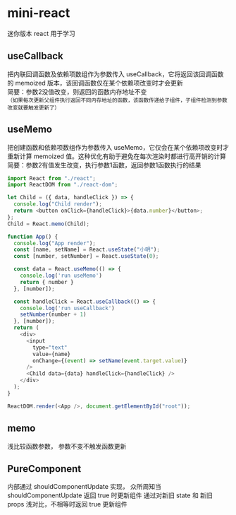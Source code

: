 # mini-react

迷你版本 react 用于学习

## useCallback

把内联回调函数及依赖项数组作为参数传入 useCallback，它将返回该回调函数的 memoized 版本，该回调函数仅在某个依赖项改变时才会更新  
简要：参数2没值改变，则返回的函数内存地址不变  
`（如果每次更新父组件执行返回不同内存地址的函数，该函数传递给子组件，子组件检测到参数改变就要触发更新了）`

## useMemo

把创建函数和依赖项数组作为参数传入 useMemo，它仅会在某个依赖项改变时才重新计算 memoized 值。这种优化有助于避免在每次渲染时都进行高开销的计算   
简要：参数2有值发生改变，执行参数1函数，返回参数1函数执行的结果

```js
import React from "./react";
import ReactDOM from "./react-dom";

let Child = ({ data, handleClick }) => {
  console.log("Child render");
  return <button onClick={handleClick}>{data.number}</button>;
};
Child = React.memo(Child);

function App() {
  console.log("App render");
  const [name, setName] = React.useState("小明");
  const [number, setNumber] = React.useState(0);

  const data = React.useMemo(() => {
    console.log('run useMemo')
    return { number }
  }, [number]);

  const handleClick = React.useCallback(() => {
    console.log('run useCallback')
    setNumber(number + 1)
  }, [number]);
  return (
    <div>
      <input
        type="text"
        value={name}
        onChange={(event) => setName(event.target.value)}
      />
      <Child data={data} handleClick={handleClick} />
    </div>
  );
}

ReactDOM.render(<App />, document.getElementById("root"));

```


## memo
浅比较函数参数， 参数不变不触发函数更新

## PureComponent
内部通过 shouldComponentUpdate 实现， 众所周知当 shouldComponentUpdate 返回 true 时更新组件
通过对新旧 state 和 新旧 props 浅对比，不相等时返回 true 更新组件
